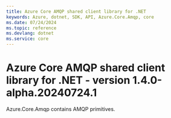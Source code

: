 ```yaml
---
title: Azure Core AMQP shared client library for .NET
keywords: Azure, dotnet, SDK, API, Azure.Core.Amqp, core
ms.date: 07/24/2024
ms.topic: reference
ms.devlang: dotnet
ms.service: core
---
```

# Azure Core AMQP shared client library for .NET - version 1.4.0-alpha.20240724.1 


Azure.Core.Amqp contains AMQP primitives. 

